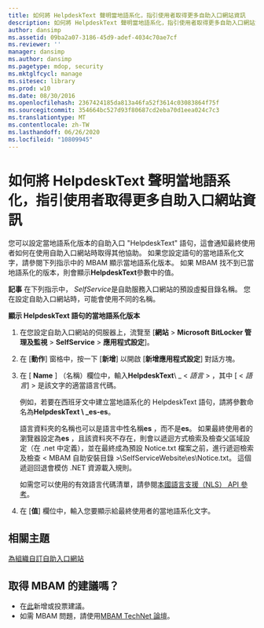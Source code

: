 ```yaml
---
title: 如何將 HelpdeskText 聲明當地語系化，指引使用者取得更多自助入口網站資訊
description: 如何將 HelpdeskText 聲明當地語系化，指引使用者取得更多自助入口網站資訊
author: dansimp
ms.assetid: 09ba2a07-3186-45d9-adef-4034c70ae7cf
ms.reviewer: ''
manager: dansimp
ms.author: dansimp
ms.pagetype: mdop, security
ms.mktglfcycl: manage
ms.sitesec: library
ms.prod: w10
ms.date: 08/30/2016
ms.openlocfilehash: 2367424185da813a46fa52f3614c03083864f75f
ms.sourcegitcommit: 354664bc527d93f80687cd2eba70d1eea024c7c3
ms.translationtype: MT
ms.contentlocale: zh-TW
ms.lasthandoff: 06/26/2020
ms.locfileid: "10809945"
---
```

# 如何將 HelpdeskText 聲明當地語系化，指引使用者取得更多自助入口網站資訊


您可以設定當地語系化版本的自助入口 "HelpdeskText" 語句，這會通知最終使用者如何在使用自助入口網站時取得其他協助。 如果您設定語句的當地語系化文字，請參閱下列指示中的 MBAM 顯示當地語系化版本。 如果 MBAM 找不到已當地語系化的版本，則會顯示**HelpdeskText**參數中的值。

**記事** 在下列指示中， *SelfService*是自助服務入口網站的預設虛擬目錄名稱。 您在設定自助入口網站時，可能會使用不同的名稱。

 

**顯示 HelpdeskText 語句的當地語系化版本**

1.  在您設定自助入口網站的伺服器上，流覽至 [**網站** &gt; **Microsoft BitLocker 管理及監視** &gt; **SelfService** &gt; **應用程式設定**]。

2.  在 [**動作**] 窗格中，按一下 [**新增**] 以開啟 [**新增應用程式設定**] 對話方塊。

3.  在 [ **Name** ] （名稱）欄位中，輸入**HelpdeskText**\ _ &lt; *語言* &gt; ，其中 [ &lt; *語言*] &gt; 是該文字的適當語言代碼。

    例如，若要在西班牙文中建立當地語系化的 HelpdeskText 語句，請將參數命名為**HelpdeskText \ _es-es**。

    語言資料夾的名稱也可以是語言中性名稱**es** ，而不是**es**。 如果最終使用者的瀏覽器設定為**es** ，且該資料夾不存在，則會以遞迴方式檢索及檢查父區域設定（在 .net 中定義），並在最終成為預設 Notice.txt 檔案之前，進行遞迴檢索及檢查 &lt; MBAM 自助安裝目錄 &gt;\\SelfServiceWebsite\\es\\Notice.txt。 這個遞迴回退會模仿 .NET 資源載入規則。

    如需您可以使用的有效語言代碼清單，請參閱[本國語言支援（NLS） API 參考](https://go.microsoft.com/fwlink/?LinkId=317947)。

4.  在 [**值**] 欄位中，輸入您要顯示給最終使用者的當地語系化文字。



## 相關主題


[為組織自訂自助入口網站](customizing-the-self-service-portal-for-your-organization.md)

 

 

## 取得 MBAM 的建議嗎？
- 在[此](http://mbam.uservoice.com/forums/268571-microsoft-bitlocker-administration-and-monitoring)新增或投票建議。 
- 如需 MBAM 問題，請使用[MBAM TechNet 論壇](https://social.technet.microsoft.com/Forums/home?forum=mdopmbam)。



